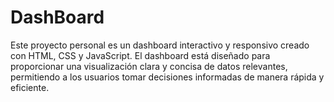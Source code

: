 # DashBoard
Este proyecto personal es un dashboard interactivo y responsivo creado con HTML, CSS y JavaScript. El dashboard está diseñado para proporcionar una visualización clara y concisa de datos relevantes, permitiendo a los usuarios tomar decisiones informadas de manera rápida y eficiente.
